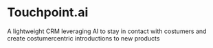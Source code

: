 # Touchpoint.ai
A lightweight CRM leveraging AI to stay in contact with costumers and create costumercentric introductions to new products
